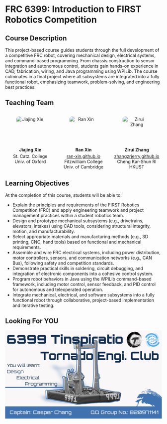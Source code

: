 # FRC 6399: Introduction to FIRST Robotics Competition

## **Course Description**

This project-based course guides students through the full development of a competitive FRC robot, covering mechanical design, electrical systems, and command-based programming. From chassis construction to sensor integration and autonomous control, students gain hands-on experience in CAD, fabrication, wiring, and Java programming using WPILib. The course culminates in a final project where all subsystems are integrated into a fully functional robot, emphasizing teamwork, problem-solving, and engineering best practices.

## **Teaching Team**

<div class="team-container" style="display: flex; justify-content: space-between; flex-wrap: wrap; margin: 2rem 0;">
  <div class="team-member" style="text-align: center; width: 32%; display: flex; flex-direction: column; align-items: center;">
    <img src="/icon/shit.png" alt="Jiajing Xie" style="height: 90px; width: 90px; object-fit: contain; border-radius: 8px;" />
    <h4 style="margin: 0.5rem 0 0.2rem 0;">Jiajing Xie</h4>
    <p style="margin: 0; text-align: center;">
      St. Catz. College<br>Univ. of Oxford
    </p>
  </div>

  <div class="team-member" style="text-align: center; width: 32%; display: flex; flex-direction: column; align-items: center;">
    <img src="/icon/ranxin.jpg" alt="Ran Xin" style="height: 90px; width: 90px; object-fit: contain; border-radius: 8px;" />
    <h4 style="margin: 0.5rem 0 0.2rem 0;">Ran Xin</h4>
    <p style="margin: 0; text-align: center;">
      <a href="https://ran-xin.github.io" target="_blank">ran-xin.github.io</a><br />
      Fitzwilliam College<br>Univ. of Cambridge
    </p>
  </div>

  <div class="team-member" style="text-align: center; width: 32%; display: flex; flex-direction: column; align-items: center;">
    <img src="/icon/jerry.jpg" alt="Zirui Zhang" style="height: 90px; width: 90px; object-fit: contain; border-radius: 8px;" />
    <h4 style="margin: 0.5rem 0 0.2rem 0;">Zirui Zhang</h4>
    <p style="margin: 0; text-align: center;">
      <a href="https://zhangzrjerry.github.io" target="_blank">zhangzrjerry.github.io</a><br />
      Cheng Kar-Shun RI<br> HKUST
    </p>
  </div>
</div>

## **Learning Objectives**

At the completion of this course, students will be able to:

- Explain the principles and requirements of the FIRST Robotics Competition (FRC) and apply engineering teamwork and project management practices within a student robotics team.
- Design and prototype mechanical subsystems (e.g., drivetrains, elevators, intakes) using CAD tools, considering structural integrity, motion, and manufacturability.
- Select appropriate materials and manufacturing methods (e.g., 3D printing, CNC, hand tools) based on functional and mechanical requirements.
- Assemble and wire FRC electrical systems, including power distribution, motor controllers, sensors, and communication networks (e.g., CAN Bus), following safety and competition standards.
- Demonstrate practical skills in soldering, circuit debugging, and integration of electronic components into a cohesive control system.
- Program robot behaviors in Java using the WPILib command-based framework, including motor control, sensor feedback, and PID control for autonomous and teleoperated operation.
- Integrate mechanical, electrical, and software subsystems into a fully functional robot through collaborative, project-based implementation and iterative testing.

## Looking For YOU

![](image/teaser.jpg)
